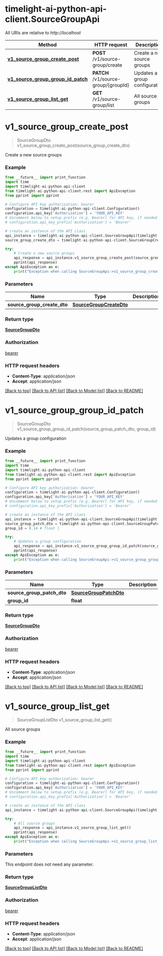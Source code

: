 # timelight-ai-python-api-client.SourceGroupApi

All URIs are relative to *http://localhost*

Method | HTTP request | Description
------------- | ------------- | -------------
[**v1_source_group_create_post**](SourceGroupApi.md#v1_source_group_create_post) | **POST** /v1/source-group/create | Create a new source groups
[**v1_source_group_group_id_patch**](SourceGroupApi.md#v1_source_group_group_id_patch) | **PATCH** /v1/source-group/{groupId} | Updates a group configuration
[**v1_source_group_list_get**](SourceGroupApi.md#v1_source_group_list_get) | **GET** /v1/source-group/list | All source groups


# **v1_source_group_create_post**
> SourceGroupDto v1_source_group_create_post(source_group_create_dto)

Create a new source groups

### Example
```python
from __future__ import print_function
import time
import timelight-ai-python-api-client
from timelight-ai-python-api-client.rest import ApiException
from pprint import pprint

# Configure API key authorization: bearer
configuration = timelight-ai-python-api-client.Configuration()
configuration.api_key['Authorization'] = 'YOUR_API_KEY'
# Uncomment below to setup prefix (e.g. Bearer) for API key, if needed
# configuration.api_key_prefix['Authorization'] = 'Bearer'

# create an instance of the API class
api_instance = timelight-ai-python-api-client.SourceGroupApi(timelight-ai-python-api-client.ApiClient(configuration))
source_group_create_dto = timelight-ai-python-api-client.SourceGroupCreateDto() # SourceGroupCreateDto | 

try:
    # Create a new source groups
    api_response = api_instance.v1_source_group_create_post(source_group_create_dto)
    pprint(api_response)
except ApiException as e:
    print("Exception when calling SourceGroupApi->v1_source_group_create_post: %s\n" % e)
```

### Parameters

Name | Type | Description  | Notes
------------- | ------------- | ------------- | -------------
 **source_group_create_dto** | [**SourceGroupCreateDto**](SourceGroupCreateDto.md)|  | 

### Return type

[**SourceGroupDto**](SourceGroupDto.md)

### Authorization

[bearer](../README.md#bearer)

### HTTP request headers

 - **Content-Type**: application/json
 - **Accept**: application/json

[[Back to top]](#) [[Back to API list]](../README.md#documentation-for-api-endpoints) [[Back to Model list]](../README.md#documentation-for-models) [[Back to README]](../README.md)

# **v1_source_group_group_id_patch**
> SourceGroupDto v1_source_group_group_id_patch(source_group_patch_dto, group_id)

Updates a group configuration

### Example
```python
from __future__ import print_function
import time
import timelight-ai-python-api-client
from timelight-ai-python-api-client.rest import ApiException
from pprint import pprint

# Configure API key authorization: bearer
configuration = timelight-ai-python-api-client.Configuration()
configuration.api_key['Authorization'] = 'YOUR_API_KEY'
# Uncomment below to setup prefix (e.g. Bearer) for API key, if needed
# configuration.api_key_prefix['Authorization'] = 'Bearer'

# create an instance of the API class
api_instance = timelight-ai-python-api-client.SourceGroupApi(timelight-ai-python-api-client.ApiClient(configuration))
source_group_patch_dto = timelight-ai-python-api-client.SourceGroupPatchDto() # SourceGroupPatchDto | 
group_id = 8.14 # float | 

try:
    # Updates a group configuration
    api_response = api_instance.v1_source_group_group_id_patch(source_group_patch_dto, group_id)
    pprint(api_response)
except ApiException as e:
    print("Exception when calling SourceGroupApi->v1_source_group_group_id_patch: %s\n" % e)
```

### Parameters

Name | Type | Description  | Notes
------------- | ------------- | ------------- | -------------
 **source_group_patch_dto** | [**SourceGroupPatchDto**](SourceGroupPatchDto.md)|  | 
 **group_id** | **float**|  | 

### Return type

[**SourceGroupDto**](SourceGroupDto.md)

### Authorization

[bearer](../README.md#bearer)

### HTTP request headers

 - **Content-Type**: application/json
 - **Accept**: application/json

[[Back to top]](#) [[Back to API list]](../README.md#documentation-for-api-endpoints) [[Back to Model list]](../README.md#documentation-for-models) [[Back to README]](../README.md)

# **v1_source_group_list_get**
> SourceGroupListDto v1_source_group_list_get()

All source groups

### Example
```python
from __future__ import print_function
import time
import timelight-ai-python-api-client
from timelight-ai-python-api-client.rest import ApiException
from pprint import pprint

# Configure API key authorization: bearer
configuration = timelight-ai-python-api-client.Configuration()
configuration.api_key['Authorization'] = 'YOUR_API_KEY'
# Uncomment below to setup prefix (e.g. Bearer) for API key, if needed
# configuration.api_key_prefix['Authorization'] = 'Bearer'

# create an instance of the API class
api_instance = timelight-ai-python-api-client.SourceGroupApi(timelight-ai-python-api-client.ApiClient(configuration))

try:
    # All source groups
    api_response = api_instance.v1_source_group_list_get()
    pprint(api_response)
except ApiException as e:
    print("Exception when calling SourceGroupApi->v1_source_group_list_get: %s\n" % e)
```

### Parameters
This endpoint does not need any parameter.

### Return type

[**SourceGroupListDto**](SourceGroupListDto.md)

### Authorization

[bearer](../README.md#bearer)

### HTTP request headers

 - **Content-Type**: application/json
 - **Accept**: application/json

[[Back to top]](#) [[Back to API list]](../README.md#documentation-for-api-endpoints) [[Back to Model list]](../README.md#documentation-for-models) [[Back to README]](../README.md)

